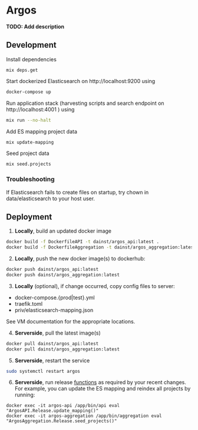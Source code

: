 # Argos

**TODO: Add description**

## Development

Install dependencies
```
mix deps.get
```

Start dockerized Elasticsearch on http://localhost:9200 using
```bash
docker-compose up
```

Run application stack (harvesting scripts and search endpoint on http://localhost:4001 ) using
```bash
mix run --no-halt
```

Add ES mapping project data
```bash
mix update-mapping
```

Seed project data
```bash
mix seed.projects
```

### Troubleshooting

If Elasticsearch fails to create files on startup, try chown in data/elasticsearch to your host user.

## Deployment

1. __Locally__, build an updated docker image

```bash
docker build -f DockerfileAPI -t dainst/argos_api:latest .
docker build -f DockerfileAggregation -t dainst/argos_aggregation:latest .
```

2.  __Locally__, push the new docker image(s) to dockerhub:
```bash
docker push dainst/argos_api:latest
docker push dainst/argos_aggregation:latest
```

3. __Locally__ (optional), if change occurred, copy config files to server:
- docker-compose.{prod|test}.yml
- traefik.toml 
- priv/elasticsearch-mapping.json

See VM documentation for the appropriate locations.

4. __Serverside__, pull the latest image(s)
```bash
docker pull dainst/argos_api:latest
docker pull dainst/argos_aggregation:latest
```

5. __Serverside__, restart the service
```bash
sudo systemctl restart argos
```

6. __Serverside__, run release [functions](lib/release.ex) as required by your recent changes. For example, you can update the ES mapping and reindex all projects by running:
```
docker exec -it argos-api /app/bin/api eval "ArgosAPI.Release.update_mapping()"
docker exec -it argos-aggregation /app/bin/aggregation eval "ArgosAggregation.Release.seed_projects()"
```
